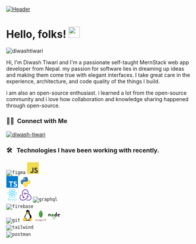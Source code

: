 [![Header](https://raw.githubusercontent.com/diwashTiwari/diwashTiwari/main/diwash_banner.gif "Header")](https://diwashtiwari.com/)

# Hello, folks! <img src="https://raw.githubusercontent.com/MartinHeinz/MartinHeinz/master/wave.gif" width="30px" height="30px" />

<p align="left"> <img src="https://komarev.com/ghpvc/?username=diwashtiwari&label=Profile%20views&color=blueviolet&style=flat" alt="diwashtiwari" /> </p>

<p align="left">Hi, I'm Diwash Tiwari and I'm a passionate self-taught MernStack web app developer from Nepal. my passion for software lies in dreaming up ideas and making them come true with elegant interfaces. I take great care in the experience, architecture, and code quality of the things I build.</p>

<p>i am also an open-source enthusiast. i learned a lot from the open-source community and i love how collaboration and knowledge sharing happened through open-source.</p>

### 🤝🏻 &nbsp;Connect with Me

<a href="https://linkedin.com/in/diwash-tiwari" target="blank"><img align="center" src="https://raw.githubusercontent.com/rahuldkjain/github-profile-readme-generator/master/src/images/icons/Social/linked-in-alt.svg" alt="diwash-tiwari"  height="32" width="32" /></a>

### 🛠 &nbsp; Technologies I have been working with recently.

<code><img src="https://www.vectorlogo.zone/logos/figma/figma-icon.svg" alt="figma" width="32" height="32"/></code>
<code><img src="https://raw.githubusercontent.com/devicons/devicon/master/icons/javascript/javascript-original.svg" alt="javascript" width="32" height="32"/> </code>
<code><img src="https://raw.githubusercontent.com/devicons/devicon/master/icons/typescript/typescript-original.svg" alt="typescript" width="32" height="32"/></code>
<code><img src="https://raw.githubusercontent.com/devicons/devicon/master/icons/python/python-original.svg" alt="python" width="32" height="32"/> </code>
<code><img src="https://raw.githubusercontent.com/devicons/devicon/master/icons/react/react-original-wordmark.svg" alt="react" width="32" height="32"/></code>
<code><img src="https://raw.githubusercontent.com/devicons/devicon/master/icons/redux/redux-original.svg" alt="redux" width="32" height="32"/></code>
<code><img src="https://www.vectorlogo.zone/logos/graphql/graphql-icon.svg" alt="graphql" width="32" height="32"/> </code>
<code><img src="https://www.vectorlogo.zone/logos/firebase/firebase-icon.svg" alt="firebase" width="32" height="32"/> </code>
<code><img src="https://www.vectorlogo.zone/logos/git-scm/git-scm-icon.svg" alt="git" width="32" height="32"/></code>
<code><img src="https://raw.githubusercontent.com/devicons/devicon/master/icons/linux/linux-original.svg" alt="linux" width="32" height="32"/></code>
<code><img src="https://raw.githubusercontent.com/devicons/devicon/master/icons/mongodb/mongodb-original-wordmark.svg" alt="mongodb" width="32" height="32"/></code>
<code><img src="https://raw.githubusercontent.com/devicons/devicon/master/icons/nodejs/nodejs-original-wordmark.svg" alt="nodejs" width="32" height="32"/></code>
<code> <img src="https://www.vectorlogo.zone/logos/tailwindcss/tailwindcss-icon.svg" alt="tailwind" width="32" height="32"/> </code>
<code><img src="https://www.vectorlogo.zone/logos/getpostman/getpostman-icon.svg" alt="postman" width="32" height="32"/> </code>
